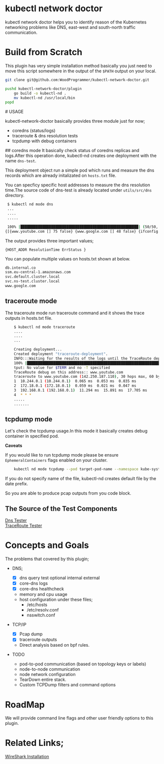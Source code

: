 # kubectl network doctor

kubectl network doctor helps you to identify reason of the Kubernetes networking problems like DNS, east-west and south-north traffic communication.

# Build from Scratch

This plugin has very simple installation method basically you just need to move this script somewhere in the output of the `$PATH` output on your local.

```sh
git clone git@github.com:WoodProgrammer/kubectl-network-doctor.git

pushd kubectl-network-doctor/plugin
    go build -o kubectl-nd .
    mv kubectl-nd /usr/local/bin 
popd

```

# USAGE

kubectl-network-doctor basically provides three module just for now;
* coredns (status/logs)
* traceroute & dns resolution tests
* tcpdump with debug containers

## coredns mode 
It basically check status of coredns replicas and logs.After this operation done, kubectl-nd creates one deployment with the name `dns-test`.

This deployment object run a simple pod which runs and measure the dns records which are already initalizated on `hosts.txt` file.

You can specficy specific host addresses to measure the dns resolution time.The source code of dns-test is already located under `utils/src/dns` directory.


```sh
 $ kubectl nd mode dns
 ... 
 ....
 .....

 100% |██████████████████████████████████████████████████████| (50/50, 1 it/s)
{[{www.youtube.com [] 75 false} {www.google.com [] 48 false} {ifconfig.co [] 38 false}]}
```

The output provides three important values;

`{HOST_ADDR ResolutionTime ErrStatus }`

You can populate multiple values on hosts.txt shown at below.

```txt
db.internal.co
ssm.eu-central-1.amazonaws.com
svc.default.cluster.local
svc.ns-test.cluster.local
www.google.com
```

## traceroute mode 
The traceroute mode run traceroute command and it shows the trace outputs in hosts.txt file.

```sh
    $ kubectl nd mode traceroute
    ....
    ....
    ...

    Creating deployment...
    Created deployment "traceroute-deployment".
    INFO:::Waiting for the results of the logs until the TraceRoute deployment get ready approx:: 50 sec
    100% |████████████████████████████████████████████████████████████████████████████████████████████████████████████████████████████████████████████████| (50/50, 1 it/s)
    tput: No value for $TERM and no -T specified
    TraceRoute debug on this address:: www.youtube.com
    traceroute to www.youtube.com (142.250.187.110), 30 hops max, 60 byte packets
    1  10.244.0.1 (10.244.0.1)  0.065 ms  0.053 ms  0.035 ms
    2  172.18.0.1 (172.18.0.1)  0.059 ms  0.021 ms  0.047 ms
    3  192.168.0.1 (192.168.0.1)  11.294 ms  15.891 ms  17.705 ms
    4  * * *
    .....
    .......

```
## tcpdump mode 
Let's check the tcpdump usage.In this mode it basically creates debug container in specified pod.

<b>Caveats</b>

If you would like to run tcpdump mode please be ensure `EphemeralContainers` flags enabled on your cluster.

```sh
    kubectl nd mode tcpdump --pod target-pod-name --namespace kube-system --file test.pcap
```

If you do not specify name of the file, kubectl-nd creates default file by the date prefix.

So you are able to produce pcap outputs from you code block.

## The Source of the Test Components

<a href="plugin/src/dns/">Dns Tester</a>
<br>
<a href="plugin/src/traceroute/">TraceRoute Tester</a>



# Concepts and Goals
The problems that covered by this plugin;

* DNS;
    - [x] dns query test optional internal external
    - [x] core-dns logs
    - [x] core-dns healthcheck
    - memory and cpu usage
    - host configuration under these files;
        * /etc/hosts
        * /etc/resolv.conf
        * nsswitch.conf

* TCP/IP
    - [x] Pcap dump 
    - [x] traceroute outputs
    - Direct analysis based on bpf rules.

* TODO
    * pod-to-pod communication (based on topology keys or labels)
    * node-to-node communication
    * node network configuration
    * TearDown entire stack.
    * Custom TCPDump filters and command options

# RoadMap

We will provide command line flags and other user friendly options to this plugin.

# Related Links;

<a href="https://www.wireshark.org/">WireShark Installation </a>
